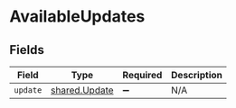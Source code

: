 # AvailableUpdates


## Fields

| Field                                                 | Type                                                  | Required                                              | Description                                           |
| ----------------------------------------------------- | ----------------------------------------------------- | ----------------------------------------------------- | ----------------------------------------------------- |
| `update`                                              | [shared.Update](../../../sdk/models/shared/update.md) | :heavy_minus_sign:                                    | N/A                                                   |